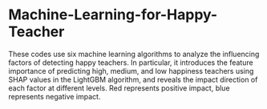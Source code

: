 # Machine-Learning-for-Happy-Teacher
These codes use six machine learning algorithms to analyze the influencing factors of detecting happy teachers. In particular, it introduces the feature importance of predicting high, medium, and low happiness teachers using SHAP values in the LightGBM algorithm, and reveals the impact direction of each factor at different levels. Red represents positive impact, blue represents negative impact.
